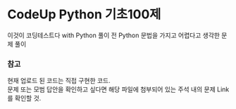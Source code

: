 # CodeUp Python 기초100제
이것이 코딩테스트다 with Python 풀이 전 Python 문법을 가지고 어렵다고 생각한 문제 풀이

### 참고
현재 업로드 된 코드는 직접 구현한 코드.<br/>
문제 또는 모범 답안을 확인하고 싶다면 해당 파일에 첨부되어 있는 주석 내의 문제 Link를 확인할 것.